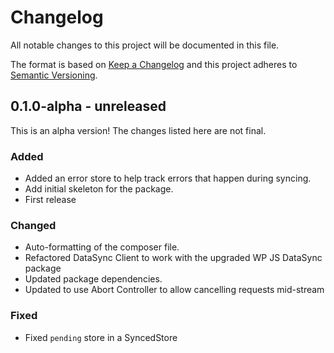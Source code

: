 # Changelog

All notable changes to this project will be documented in this file.

The format is based on [Keep a Changelog](https://keepachangelog.com/en/1.0.0/)
and this project adheres to [Semantic Versioning](https://semver.org/spec/v2.0.0.html).

## 0.1.0-alpha - unreleased

This is an alpha version! The changes listed here are not final.

### Added
- Added an error store to help track errors that happen during syncing.
- Add initial skeleton for the package.
- First release

### Changed
- Auto-formatting of the composer file.
- Refactored DataSync Client to work with the upgraded WP JS DataSync package
- Updated package dependencies.
- Updated to use Abort Controller to allow cancelling requests mid-stream

### Fixed
- Fixed `pending` store in a SyncedStore
